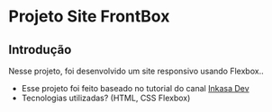 # Projeto Site FrontBox

## Introdução

Nesse projeto, foi desenvolvido um site responsivo usando Flexbox..

* Esse projeto foi feito baseado no tutorial do canal [Inkasa Dev](https://github.com/inkasadev/frontbox-starter-files)
* Tecnologias utilizadas? (HTML, CSS Flexbox)
  
  